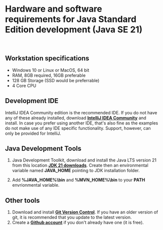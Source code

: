 # Hardware and software requirements for Java Standard Edition development (Java SE 21)
&nbsp;
&nbsp;

## Workstation specifications
- Windows 10 or Linux or MacOS, 64 bit
- RAM, 8GB required, 16GB preferable
- 128 GB Storage (SSD would be preferrable)
- 4 Core CPU

## Development IDE
IntelliJ IDEA Community edition is the recommended IDE. If you do not have any of these already installed, download
**[IntelliJ IDEA Community](https://www.jetbrains.com/idea/download/#section=windows)** and install. In case you prefer using another IDE, that's also fine as the examples do not make use of any IDE specific functionality. Support, however, can only be provided for IntelliJ.

## Java Development Tools
1. Java Development Toolkit, download and install the Java LTS version 21 from this location **[JDK 21 downloads](https://www.oracle.com/java/technologies/downloads/)**. Create then an environmental variable named **JAVA_HOME** pointing to JDK installation folder.

3. Add **%JAVA_HOME%\bin** and **%MVN_HOME%\bin** to your **PATH** envrionmental variable.

## Other tools
1. Download and install **[Git Version Control](https://git-scm.com/downloads)**. If you have an older version of git, it is recommended that you update to the latest version.
2. Create a **[Github account](https://github.com/join)** if you don't already have one (it is free).

